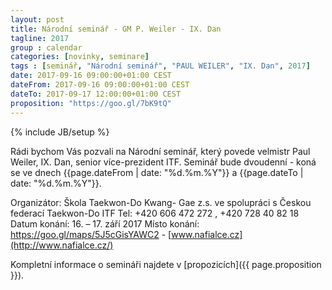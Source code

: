 ```yaml
---
layout: post
title: Národní seminář - GM P. Weiler - IX. Dan
tagline: 2017
group : calendar
categories: [novinky, seminare]
tags : [seminář, "Národní seminář", "PAUL WEILER", "IX. Dan", 2017]
date: 2017-09-16 09:00:00+01:00 CEST
dateFrom: 2017-09-16 09:00:00+01:00 CEST
dateTo: 2017-09-17 12:00:00+01:00 CEST
proposition: "https://goo.gl/7bK9tQ"
---
```

{% include JB/setup %}

Rádi bychom Vás pozvali na Národní seminář, který povede velmistr Paul Weiler, IX. Dan, senior více-prezident ITF. Seminář bude dvoudenní - koná se ve dnech {{page.dateFrom | date: "%d.%m.%Y"}} a {{page.dateTo | date: "%d.%m.%Y"}}.

Organizátor: Škola Taekwon-Do Kwang- Gae z.s. ve spolupráci s Českou federací Taekwon-Do ITF
Tel: +420 606 472 272 , +420 728 40 82 18
Datum konání: 16. – 17. září 2017
Místo konání: https://goo.gl/maps/5J5cGisYAWC2 - [www.nafialce.cz](http://www.nafialce.cz/)

Kompletní informace o semináři najdete v [propozicích]({{ page.proposition }}).
